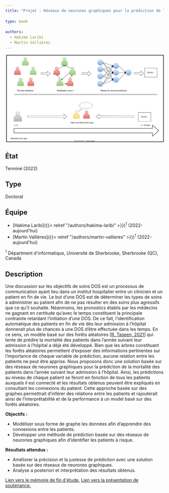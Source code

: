 ```yaml
---
title: "Projet : Réseaux de neurones graphiques pour la prédiction de la mortalité des patients dans l’année suivant leur admission à l’hôpital"

type: book

authors:
  - Hakima Laribi
  - Martin Vallières
---
```


![Présentation du projet](projet.svg "Présentation du projet")

## État

Terminé (2022)

## Type

Doctorat

## Équipe

- [Hakima Laribi]({{< relref "/authors/hakima-laribi" >}})<sup>1</sup> (2022-aujourd'hui)
- [Martin Vallières]({{< relref "/authors/martin-vallieres" >}})<sup>1</sup> (2022-aujourd'hui)

<sup>1</sup> Départment d'informatique, Université de Sherbrooke, Sherbrooke (QC), Canada


## Description
Une discussion sur les objectifs de soins DOS est un processus de communication ayant lieu dans un institut hospitalier entre un clinicien et un patient en fin de vie. Le but d’une DOS est de déterminer les types de soins à administrer au patient afin de ne pas résulter en des soins plus agressifs que ce qu’il souhaite. Néanmoins, les pronostics établis par les médecins ne gagnant en certitude qu’avec le temps constituent la principale contrainte retardant l’initiation d’une DOS. De ce fait, l’identification automatique des patients en fin de vie dès leur admission à l’hôpital donnerait plus de chances à une DOS d’être effectuée dans les temps. En ce sens, un modèle basé sur des forêts aléatoires [[R. Taseen, 2021](https://www.researchgate.net/publication/354327628_Expected_clinical_utility_of_automatable_prediction_models_for_improving_palliative_and_end-of-life_care_outcomes_Toward_routine_decision_analysis_before_implementation)] qui tente de prédire la mortalité des patients dans l’année suivant leur admission à l’hôpital a déjà été développé. Bien que les arbres constituant les forêts aléatoires permettent d’exposer des informations pertinentes sur l’importance de chaque variable de prédiction, aucune relation entre les patients ne peut être apprise. Nous proposons donc une solution basée sur des réseaux de neurones graphiques pour la prédiction de la mortalité des patients dans l’année suivant leur admission à l’hôpital. Ainsi, les prédictions au niveau de chaque patient se feront en fonction de tous les patients auxquels il est connecté et les résultats obtenus peuvent être expliqués en consultant les connexions du patient. Cette approche basée sur des graphes permettrait d’inférer des relations entre les patients et rajouterait ainsi de l’interprétabilité et  de la performance à un model basé sur des forêts aléatoires.

**Objectifs :** 

- Modéliser sous forme de graphe les données afin d’apprendre des connexions entre les patients.
- Développer une méthode de prédiction basée sur des réseaux de neurones graphiques afin d’identifier les patients à risque.

**Résultats attendus :**

- Améliorer la précision et la justesse de prédiction avec une solution basée sur des réseaux de neurones graphiques.
- Analyse a posteriori et interprétation des résultats obtenus.

[Lien vers le mémoire de fin d'étude.](https://drive.google.com/file/d/1V07KJhqhuX_QNnorJ6pKtT83dpRiq2qz/view?usp=sharing)
[Lien vers la présentation de soutenance.](https://drive.google.com/file/d/1OVMOlbU7Df9fkjsuBtZW7mfl0lQwFfl_/view?usp=share_link)
